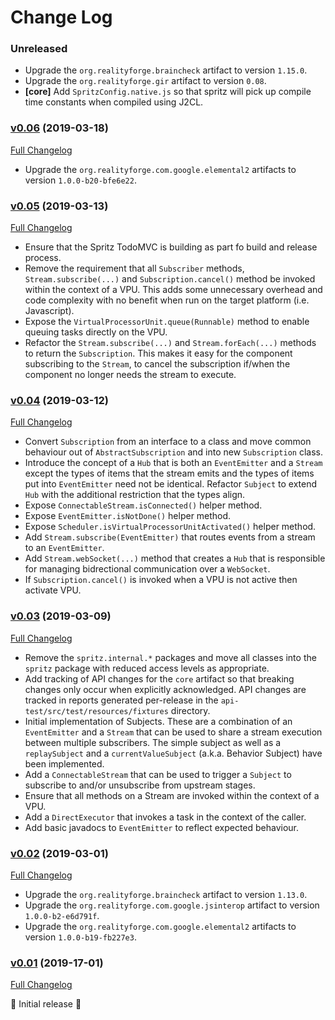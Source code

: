 # Change Log

### Unreleased

* Upgrade the `org.realityforge.braincheck` artifact to version `1.15.0`.
* Upgrade the `org.realityforge.gir` artifact to version `0.08`.
* **\[core\]** Add `SpritzConfig.native.js` so that spritz will pick up compile time constants when compiled
  using J2CL.

### [v0.06](https://github.com/spritz/spritz/tree/v0.06) (2019-03-18)
[Full Changelog](https://github.com/spritz/spritz/compare/v0.05...v0.06)

* Upgrade the `org.realityforge.com.google.elemental2` artifacts to version `1.0.0-b20-bfe6e22`.

### [v0.05](https://github.com/spritz/spritz/tree/v0.05) (2019-03-13)
[Full Changelog](https://github.com/spritz/spritz/compare/v0.04...v0.05)

* Ensure that the Spritz TodoMVC is building as part fo build and release process.
* Remove the requirement that all `Subscriber` methods, `Stream.subscribe(...)` and `Subscription.cancel()`
  method be invoked within the context of a VPU. This adds some unnecessary overhead and code complexity with
  no benefit when run on the target platform (i.e. Javascript).
* Expose the `VirtualProcessorUnit.queue(Runnable)` method to enable queuing tasks directly on the VPU.
* Refactor the `Stream.subscribe(...)` and `Stream.forEach(...)` methods to return the `Subscription`. This
  makes it easy for the component subscribing to the `Stream`, to cancel the subscription if/when the component
  no longer needs the stream to execute.

### [v0.04](https://github.com/spritz/spritz/tree/v0.04) (2019-03-12)
[Full Changelog](https://github.com/spritz/spritz/compare/v0.03...v0.04)

* Convert `Subscription` from an interface to a class and move common behaviour out of `AbstractSubscription`
  and into new `Subscription` class.
* Introduce the concept of a `Hub` that is both an `EventEmitter` and a `Stream` except the types
  of items that the stream emits and the types of items put into `EventEmitter` need not be identical.
  Refactor `Subject` to extend `Hub` with the additional restriction that the types align.
* Expose `ConnectableStream.isConnected()` helper method.
* Expose `EventEmitter.isNotDone()` helper method.
* Expose `Scheduler.isVirtualProcessorUnitActivated()` helper method.
* Add `Stream.subscribe(EventEmitter)` that routes events from a stream to an `EventEmitter`.
* Add `Stream.webSocket(...)` method that creates a `Hub` that is responsible for managing bidrectional
  communication over a `WebSocket`.
* If `Subscription.cancel()` is invoked when a VPU is not active then activate VPU.

### [v0.03](https://github.com/spritz/spritz/tree/v0.03) (2019-03-09)
[Full Changelog](https://github.com/spritz/spritz/compare/v0.02...v0.03)

* Remove the `spritz.internal.*` packages and move all classes into the `spritz` package with reduced access
  levels as appropriate.
* Add tracking of API changes for the `core` artifact so that breaking changes only occur when
  explicitly acknowledged. API changes are tracked in reports generated per-release in the
  `api-test/src/test/resources/fixtures` directory.
* Initial implementation of Subjects. These are a combination of an `EventEmitter` and a `Stream` that can
  be used to share a stream execution between multiple subscribers. The simple subject as well as a `replaySubject`
  and a `currentValueSubject` (a.k.a. Behavior Subject) have been implemented.
* Add a `ConnectableStream` that can be used to trigger a `Subject` to subscribe to and/or unsubscribe
  from upstream stages.
* Ensure that all methods on a Stream are invoked within the context of a VPU.
* Add a `DirectExecutor` that invokes a task in the context of the caller.
* Add basic javadocs to `EventEmitter` to reflect expected behaviour.

### [v0.02](https://github.com/spritz/spritz/tree/v0.02) (2019-03-01)
[Full Changelog](https://github.com/spritz/spritz/compare/v0.01...v0.02)

* Upgrade the `org.realityforge.braincheck` artifact to version `1.13.0`.
* Upgrade the `org.realityforge.com.google.jsinterop` artifact to version `1.0.0-b2-e6d791f`.
* Upgrade the `org.realityforge.com.google.elemental2` artifacts to version `1.0.0-b19-fb227e3`.

### [v0.01](https://github.com/spritz/spritz/tree/v0.01) (2019-17-01)
[Full Changelog](https://github.com/spritz/spritz/compare/f59605d9ede6d537d7b7d6286b2f5e34c6d246f8...v0.01)

 ‎🎉	Initial release ‎🎉
